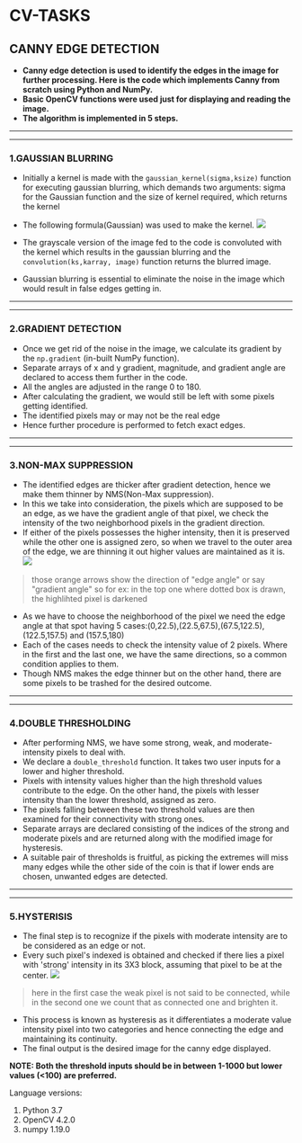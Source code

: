 # CV-TASKS
## **CANNY EDGE DETECTION**

* **Canny edge detection is used to identify the edges in the image for further processing. Here is the code which implements Canny from scratch using Python and NumPy.**
* **Basic OpenCV functions were used just for displaying and reading the image.**
* **The algorithm is implemented in 5 steps.**
 ---
 ---

### 1.GAUSSIAN BLURRING
*  Initially a kernel is made with the ```gaussian_kernel(sigma,ksize)``` function for executing gaussian blurring, which demands two arguments: sigma for the Gaussian function and the size of kernel required, which returns the kernel
* The following formula(Gaussian) was used to make the kernel.
 ![](https://i.imgur.com/z3e4w7Y.jpg)

* The grayscale version of the image fed to the code is convoluted with the kernel which results in the gaussian blurring and the ```convolution(ks,karray, image)``` function returns the blurred image.
* Gaussian blurring is essential to eliminate the noise in the image which would result in false edges getting in.
---
---

### 2.GRADIENT DETECTION
* Once we get rid of the noise in the image, we calculate its gradient by the ```np.gradient``` (in-built NumPy function).
* Separate arrays of x and y gradient, magnitude, and gradient angle are declared to access them further in the code.
* All the angles are adjusted in the range 0 to 180.
* After calculating the gradient, we would still be left with some pixels getting identified.
* The identified pixels may or may not be the real edge
* Hence further procedure is performed to fetch exact edges.
---
---
### 3.NON-MAX SUPPRESSION
* The identified edges are thicker after gradient detection, hence we make them thinner by NMS(Non-Max suppression).
* In this we take into consideration, the pixels which are supposed to be an edge, as we have the gradient angle of that pixel, we check the intensity of the two neighborhood pixels in the gradient direction.
* If either of the pixels possesses the higher intensity, then it is preserved while the other one is assigned zero, so when we travel to the outer area of the edge, we are thinning it out higher values are maintained as it is.
![](https://i.imgur.com/z1hjrsL.jpg)
> those orange arrows show the direction of "edge angle" or say "gradient angle" so for ex: in the top one where dotted box is drawn, the highlihted pixel is darkened


* As we have to choose the neighborhood of the pixel we need the edge angle at that spot having 5 cases:(0,22.5),(22.5,67.5),(67.5,122.5),(122.5,157.5) and (157.5,180) 
* Each of the cases needs to check the intensity value of 2 pixels. Where in the first and the last one, we have the same directions, so a common condition applies to them. 
* Though NMS makes the edge thinner but on the other hand,  there are some pixels to be trashed for the desired outcome.
---
---
### 4.DOUBLE THRESHOLDING
* After performing NMS, we have some strong, weak, and moderate-intensity pixels to deal with.
* We declare a ```double_threshold``` function. It takes two user inputs for a lower and higher threshold.
* Pixels with intensity values higher than the high threshold values contribute to the edge. On the other hand, the pixels with lesser intensity than the lower threshold, assigned as zero.
* The pixels falling between these two threshold values are then examined for their connectivity with strong ones.
* Separate arrays are declared consisting of the indices of the strong and moderate pixels and are returned along with the modified image for hysteresis.
* A suitable pair of thresholds is fruitful, as picking the extremes will miss many edges while the other side of the coin is that if lower ends are chosen, unwanted edges are detected.
---
---
### 5.HYSTERISIS
* The final step is to recognize if the pixels with moderate intensity are to be considered as an edge or not.
* Every such pixel's indexed is obtained and checked if there lies a  pixel with 'strong' intensity in its 3X3 block, assuming that pixel to be at the center.
![](https://i.imgur.com/aLMS04X.jpg)
> here in the first case the weak pixel is not said to be connected, while in the second one we count that as connected one and brighten it.
* This process is known as hysteresis as it differentiates a moderate value intensity pixel into two categories and hence connecting the edge and maintaining its continuity.
* The final output is the desired image for the canny edge displayed.

**NOTE: Both the threshold inputs should be in between 1-1000 but lower values (<100) are preferred.**

Language versions:
1. Python 3.7
2. OpenCV 4.2.0
3. numpy 1.19.0



